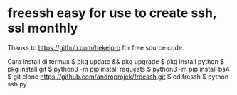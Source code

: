 # freessh easy for use to create ssh, ssl monthly

Thanks to https://github.com/hekelpro for free source code.

Cara install di termux
$ pkg update && pkg upgrade
$ pkg install python
$ pkg install git
$ python3 -m pip install requests
$ python3 -m pip install bs4
$ git clone https://github.com/androprojek/freessh.git
$ cd fressh
$ python ssh.py
